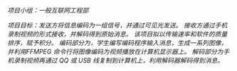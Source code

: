 *项目小组：一般互联网工程部*

*项目目标：发送方将信息编码为一组信号，并通过可见光发送。
接收方通过手机录制视频的形式接收，并解码得到原始消息。
该项目拟以传输速率和软件的质量排序，赋予积分。
编码部分为，学生编写编码程序输入消息，生成一系列图像，并利用FFMPEG 命令行将图像编码为视频播放在计算机显示器上。
解码部分为手机录制视频再通过 QQ 或 USB 线复制到计算机上，利用解码器解码得到消息。*